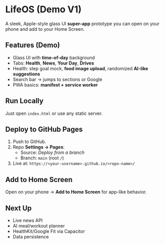 # LifeOS (Demo V1)

A sleek, Apple-style glass UI **super-app** prototype you can open on your phone and add to your Home Screen.

## Features (Demo)
- Glass UI with **time-of-day** background
- Tabs: **Health**, **News**, **Your Day**, **Drives**
- Health: step goal mock, **food image upload**, randomized **AI-like suggestions**
- Search bar → jumps to sections or Google
- PWA basics: **manifest + service worker**

## Run Locally
Just open `index.html` or use any static server.

## Deploy to GitHub Pages
1. Push to GitHub.
2. Repo **Settings → Pages**:
   - Source: *Deploy from a branch*
   - Branch: `main` (root `/`)
3. Live at: `https://<your-username>.github.io/<repo-name>/`

## Add to Home Screen
Open on your phone → **Add to Home Screen** for app-like behavior.

## Next Up
- Live news API
- AI meal/workout planner
- HealthKit/Google Fit via Capacitor
- Data persistence
